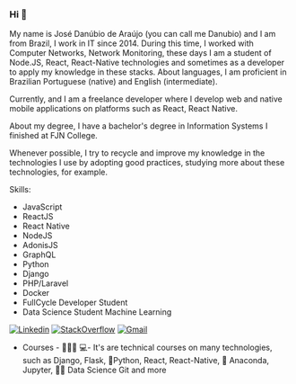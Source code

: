 ### Hi 👋
My name is José Danúbio de Araújo (you can call me Danubio) and I am from Brazil, I work in IT since 2014.
During this time, I worked with Computer Networks, Network Monitoring, these days I am a student of Node.JS, React, React-Native technologies and sometimes as a developer to apply my knowledge in these stacks.
About languages, I am proficient in Brazilian Portuguese (native) and English (intermediate).

Currently, and I am a freelance developer where I develop web and native mobile applications on platforms such as React, React Native.

About my degree, I have a bachelor's degree in Information Systems I finished at FJN College.

Whenever possible, I try to recycle and improve my knowledge in the technologies I use by adopting good practices, studying more about these technologies, for example.

Skills:
- JavaScript
- ReactJS
- React Native
- NodeJS
- AdonisJS
- GraphQL
- Python 
- Django
- PHP/Laravel
- Docker
- FullCycle Developer Student 
- Data Science Student Machine Learning


[![Linkedin](https://img.shields.io/badge/LinkedIn-blue?style=for-the-badge&logo=Linkedin)](https://www.linkedin.com/in/danubiodearaújo/)
[![StackOverflow](https://img.shields.io/badge/Stackoverflow-lightgrey?style=for-the-badge&logo=stack-overflow)](https://pt.stackoverflow.com/users/174842/danubio-de-araújo)
[![Gmail](https://img.shields.io/badge/-Gmail-c14438?style=for-the-badge&logo=Gmail&logoColor=white&link=mailto:danubio.bwm@gmail.com)](mailto:danubio.bwm@gmail.com)






- Courses - 👨🏼‍🏫 💻- It's are technical courses on many technologies, such as Django, Flask, 🐍️Python, React, React-Native, 🐍️ Anaconda, Jupyter, 👨‍💻️ Data Science Git and more

